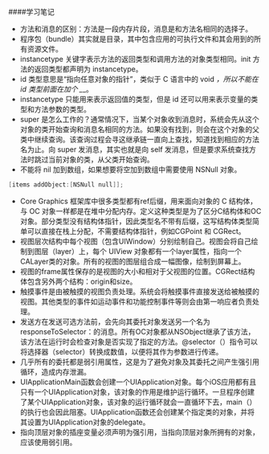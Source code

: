 ####学习笔记
- 方法和消息的区别：方法是一段内存片段，消息是和方法名相同的选择子。
- 程序包（bundle）其实就是目录，其中包含应用的可执行文件和其会用到的所有资源文件。
- instancetype 关键字表示方法的返回类型和调用方法的对象类型相同。init 方法的返回类型都声明为 instancetype。
- id 类型意思是“指向任意对象的指针”，类似于 C 语言中的 void *，所以不能在 id 类型前面在加个 _*_。 
- instancetype 只能用来表示返回值的类型，但是 id 还可以用来表示变量的类型和方法参数的类型。
- super 是怎么工作的？通常情况下，当某个对象收到消息时，系统会先从这个对象的类开始查询和消息名相同的方法。如果没有找到，则会在这个对象的父类中继续查询。该查询过程会寻这继承链一直向上查找，知道找到相应的方法名为止。向 super 发消息，其实也就是向 self 发消息，但是要求系统查找方法时跳过当前对象的类，从父类开始查询。
- 不能将 nil 加到数组，如果想要将空加到数组中需要使用 NSNull 对象。
```objectivec
[items addObject:[NSNull null]];
```
- Core Graphics 框架库中很多类型都有ref后缀，用来面向对象的 C 结构体，与 OC 对象一样都是在堆中分配内存。定义这种类型是为了区分C结构体和OC对象。部分类型没有结构体指针，因此类型名不带有后缀，这写结构体类型简单可以直接在栈上分配，不需要结构体指针，例如CGPoint 和 CGRect。
- 视图层次结构中每个视图（包含UIWindow）分别绘制自己。视图会将自己绘制到图层（layer）上，每个 UIView 对象都有一个layer属性，指向一个CALayer类的对象。所有的视图的图层组合成一幅图像，绘制到屏幕上。
- 视图的frame属性保存的是视图的大小和相对于父视图的位置。CGRect结构体包含另外两个结构：origin和size。
- 触摸事件是由被触摸的视图负责处理。系统会将触摸事件直接发送给被触摸的视图。其他类型的事件如运动事件和功能控制事件等则会由第一响应者负责处理。
- 发送方在发送可选方法前，会先向其委托对象发送另一个名为responseToSelector：的消息。所有OC对象都从NSObject继承了该方法，该方法在运行时会检查对象是否实现了指定的方法。@selector（）指令可以将选择器（selector）转换成数值，以便将其作为参数进行传递。
- 几乎所有的委托都是弱引用属性，这是为了避免对象及其委托之间产生强引用循环，造成内存泄漏。
- UIApplicationMain函数会创建一个UIApplication对象。每个iOS应用都有且只有一个UIApplication对象，该对象的作用是维护运行循环。一旦程序创建了某个UIApplication对象，该对象的运行循环就会一直循环下去，main（）的执行也会因此阻塞。UIApplication函数还会创建某个指定类的对象，并将其设置为UIApplication对象的delegate。
- 指向顶层对象的插座变量必须声明为强引用，当指向顶层对象所拥有的对象，应该使用弱引用。